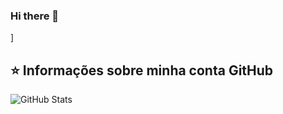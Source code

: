 ### Hi there 👋
]
## ⭐ Informações sobre minha conta GitHub
![GitHub Stats](https://github-readme-stats.vercel.app/api?username=pmarcelojr&show_icons=true)



<!--
**viniciusdutra314/viniciusdutra314** is a ✨ _special_ ✨ repository because its `README.md` (this file) appears on your GitHub profile.

Here are some ideas to get you started:

- 🔭 I’m currently working on ...
- 🌱 I’m currently learning ...
- 👯 I’m looking to collaborate on ...
- 🤔 I’m looking for help with ...
- 💬 Ask me about ...
- 📫 How to reach me: ...
- 😄 Pronouns: ...
- ⚡ Fun fact: ...
-->
